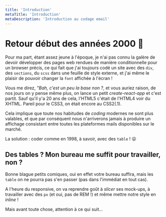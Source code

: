 ```yaml
---
title: 'Introduction'
metaTitle: 'Introduction'
metaDescription: 'Introduction au codage email'
---
```


# Retour début des années 2000 📠

Pour ma part, étant assez jeune à l'époque, je n'ai pas connu la galère de devoir développer des pages web rendues de manière conditionnelle pour un browser précis, ce qui fait que j'ai toujours codé un site avec des `div`, des `sections`, du `scss` dans une feuille de style externe, et j'ai même le plaisir de pouvoir changer la `font` affichée à l'écran !

Vous me direz, _"Bah, c'est un peu la base non ?_, et vous auriez raison, de nos jours on y pense même plus, on lance un petit _create-react-app_ et c'est partit.
Sauf qu'il y'a 20 ans de cela, l'HTML5 c'était de l'HTML4 voir du XHTML. Pareil pour le CSS3, on était encore au CSS2(.1).

Cela implique que toute nos habitudes de _coding_ modernes ne sont plus valables, et que par conséquent nous n'arriverons jamais à produire un affichage consistant entre toutes les plateformes mails disponibles sur le marché.

La solution : coder comme en 1998, à savoir, avec des `table` ! 😮

## Des tables ? Mon bureau me suffit pour travailler, non ?

Bonne blague petits comiques, oui en effet votre bureau suffira, mais les `table` on ne pourra pas s'en passer (pas dans l'immédiat en tout cas).

A l'heure du responsive, on va reprendre goût à _slicer_ ses mock-ups, à travailler avec des `px` (et oui, pas de REM !) et même mettre notre style en _inline_ !  

Mais avant toute chose, attention à ce qui suit...